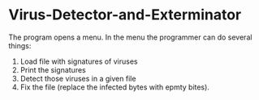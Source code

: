 # Virus-Detector-and-Exterminator
The program opens a menu. In the menu the programmer can do several things: 
1) Load file with signatures of viruses 
2) Print the signatures
3) Detect those viruses in a given file
4) Fix the file (replace the infected bytes with epmty bites).
